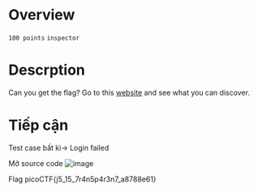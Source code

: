 # Overview #
`100 points`
`inspector`

# Descrption #
Can you get the flag?
Go to this [website](http://saturn.picoctf.net:55983/) and see what you can discover.

# Tiếp cận #
Test case bất kì-> Login failed

Mở source code
![image](https://github.com/hgiang20/PicoCTF_Writeup/assets/130575510/71fab9c4-45ab-438d-8b08-d5290026adce)

Flag picoCTF{j5_15_7r4n5p4r3n7_a8788e61}
